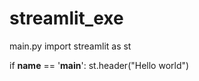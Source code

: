 # streamlit_exe


main.py
import streamlit as st

if __name__ == '__main__':
    st.header("Hello world")
